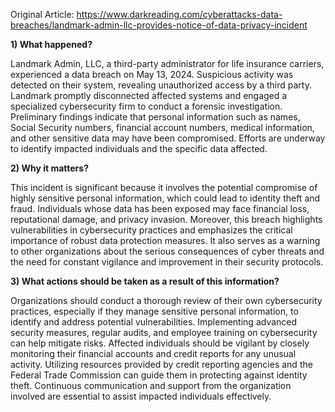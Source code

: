 Original Article: https://www.darkreading.com/cyberattacks-data-breaches/landmark-admin-llc-provides-notice-of-data-privacy-incident

**1) What happened?**

Landmark Admin, LLC, a third-party administrator for life insurance carriers, experienced a data breach on May 13, 2024. Suspicious activity was detected on their system, revealing unauthorized access by a third party. Landmark promptly disconnected affected systems and engaged a specialized cybersecurity firm to conduct a forensic investigation. Preliminary findings indicate that personal information such as names, Social Security numbers, financial account numbers, medical information, and other sensitive data may have been compromised. Efforts are underway to identify impacted individuals and the specific data affected.

**2) Why it matters?**

This incident is significant because it involves the potential compromise of highly sensitive personal information, which could lead to identity theft and fraud. Individuals whose data has been exposed may face financial loss, reputational damage, and privacy invasion. Moreover, this breach highlights vulnerabilities in cybersecurity practices and emphasizes the critical importance of robust data protection measures. It also serves as a warning to other organizations about the serious consequences of cyber threats and the need for constant vigilance and improvement in their security protocols.

**3) What actions should be taken as a result of this information?**

Organizations should conduct a thorough review of their own cybersecurity practices, especially if they manage sensitive personal information, to identify and address potential vulnerabilities. Implementing advanced security measures, regular audits, and employee training on cybersecurity can help mitigate risks. Affected individuals should be vigilant by closely monitoring their financial accounts and credit reports for any unusual activity. Utilizing resources provided by credit reporting agencies and the Federal Trade Commission can guide them in protecting against identity theft. Continuous communication and support from the organization involved are essential to assist impacted individuals effectively.